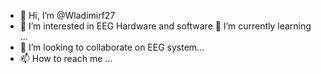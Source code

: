 - 👋 Hi, I’m @Wladimirf27
- 👀 I’m interested in EEG Hardware and software
🌱 I’m currently learning ...
- 💞️ I’m looking to collaborate on EEG system...
- 📫 How to reach me ...

<!---
Wladimirf27/Wladimirf27 is a ✨ special ✨ repository because its `README.md` (this file) appears on your GitHub profile.
You can click the Preview link to take a look at your changes.
--->
